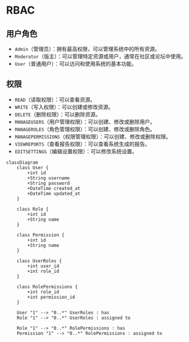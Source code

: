 # RBAC

## 用户角色

- `Admin`（管理员）：拥有最高权限，可以管理系统中的所有资源。
- `Moderator`（版主）：可以管理特定资源或用户，通常在社区或论坛中使用。
- `User`（普通用户）：可以访问和使用系统的基本功能。

## 权限

- `READ`（读取权限）：可以查看资源。
- `WRITE`（写入权限）：可以创建或修改资源。
- `DELETE`（删除权限）：可以删除资源。
- `MANAGEUSERS`（用户管理权限）：可以创建、修改或删除用户。
- `MANAGEROLES`（角色管理权限）：可以创建、修改或删除角色。
- `MANAGEPERMISSIONS`（权限管理权限）：可以创建、修改或删除权限。
- `VIEWREPORTS`（查看报告权限）：可以查看系统生成的报告。
- `EDITSETTINGS`（编辑设置权限）：可以修改系统设置。

```mermaid
classDiagram
    class User {
        +int id
        +String username
        +String password
        +DateTime created_at
        +DateTime updated_at
    }

    class Role {
        +int id
        +String name
    }

    class Permission {
        +int id
        +String name
    }

    class UserRoles {
        +int user_id
        +int role_id
    }

    class RolePermissions {
        +int role_id
        +int permission_id
    }

    User "1" --> "0..*" UserRoles : has
    Role "1" --> "0..*" UserRoles : assigned to

    Role "1" --> "0..*" RolePermissions : has
    Permission "1" --> "0..*" RolePermissions : assigned to
```
